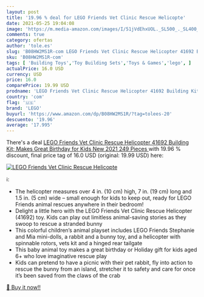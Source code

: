 ```yaml
---
layout: post
title: '19.96 % deal for LEGO Friends Vet Clinic Rescue Helicopte'
date: 2021-05-25 19:04:08
image: 'https://m.media-amazon.com/images/I/51jVdEhxUOL._SL500_._SL400_.jpg'
comments: true
category: ofertas
author: 'tole.es'
slug: 'B08HW2MS1R-com LEGO Friends Vet Clinic Rescue Helicopter 41692 Building...'
sku: 'B08HW2MS1R-com'
tags: [ 'Building Toys','Toy Building Sets','Toys & Games','lego', ]
actualPrice: 16.0 USD
currency: USD
price: 16.0
comparePrice: 19.99 USD
prodname: 'LEGO Friends Vet Clinic Rescue Helicopter 41692 Building Kit; Makes Great Birthday for Kids  New 2021  249 Pieces '
country: 'com'
flag: '🇺🇸'
brand: 'LEGO'
buyurl: 'https://www.amazon.com/dp/B08HW2MS1R/?tag=tolees-20'
descuento: '19.96'
average: '17.995'
---
```


There's a deal [LEGO Friends Vet Clinic Rescue Helicopter 41692 Building Kit; Makes Great Birthday for Kids  New 2021  249 Pieces ](https://www.amazon.com/dp/B08HW2MS1R/?tag=tolees-20)  with  19.96 % discount, final price tag of  16.0 USD (original: 19.99 USD) here:

[![LEGO Friends Vet Clinic Rescue Helicopte](https://m.media-amazon.com/images/I/51jVdEhxUOL._SL500_._SL400_.jpg)](https://www.amazon.com/dp/B08HW2MS1R/?tag=tolees-20)

ℹ️:

- The helicopter measures over 4 in. (10 cm) high, 7 in. (19 cm) long and 1.5 in. (5 cm) wide – small enough for kids to keep out, ready for LEGO Friends animal rescues anywhere in their bedroom!
- Delight a little hero with the LEGO Friends Vet Clinic Rescue Helicopter (41692) toy. Kids can play out limitless animal-saving stories as they swoop to rescue a stranded bunny
- This colorful children’s animal playset includes LEGO Friends Stephanie and Mia mini-dolls, a rabbit and a bunny toy, and a helicopter with spinnable rotors, vets kit and a hinged rear tailgate
- This baby animal toy makes a great birthday or Holiday gift for kids aged 6+ who love imaginative rescue play
- Kids can pretend to have a picnic with their pet rabbit, fly into action to rescue the bunny from an island, stretcher it to safety and care for once it’s been saved from the claws of the crab

[🛒 Buy it now!!](https://www.amazon.com/dp/B08HW2MS1R/?tag=tolees-20)
